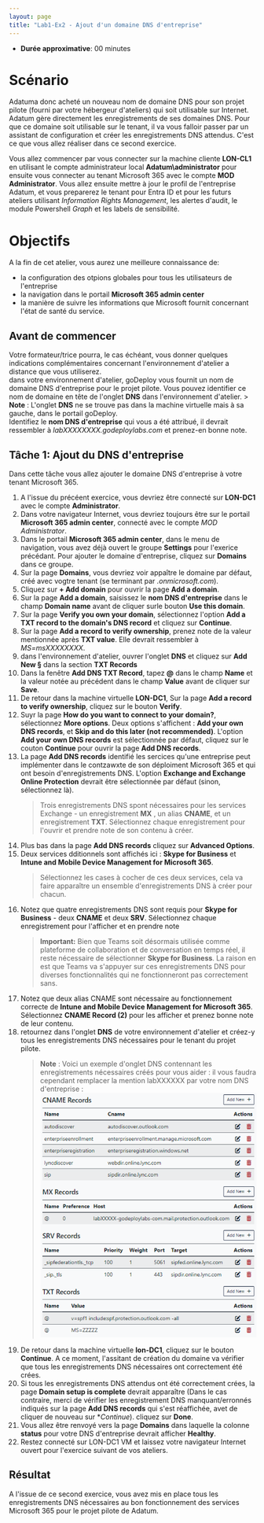 ```yaml
---
layout: page
title: "Lab1-Ex2 - Ajout d'un domaine DNS d'entreprise"
---
```

- **Durée approximative**: 00 minutes  

# Scénario
Adatuma donc acheté un nouveau nom de domaine DNS pour son projet pilote (fourni par votre hébergeur d'ateliers) qui soit utilisable sur Internet.
Adatum gère directement les enregistrements de ses domaines DNS. Pour que ce domaine soit utilisable sur le tenant, il va vous falloir passer par un assistant de configuration et créer les enregistrements DNS attendus. C'est ce que vous allez réaliser dans ce second exercice.

Vous allez commencer par vous connecter sur la machine cliente **LON-CL1** en utilisant le compte administrateur local **Adatum\administrator** pour ensuite vous connecter au tenant Microsoft 365 avec le compte **MOD Administrator**. Vous allez ensuite mettre à jour le profil de l'entreprise Adatum, et vous preparerez le tenant pour Entra ID et pour les futurs ateliers utilisant *Information Rights Management*, les alertes d'audit, le module Powershell *Graph* et les labels de sensibilité.  

# Objectifs
A la fin de cet atelier, vous aurez une meilleure connaissance de:
- la configuration des otpions globales pour tous les utilisateurs de l'entreprise 
- la navigation dans le portail **Microsoft 365 admin center**
- la manière de suivre les informations que Microsoft fournit concernant l'état de santé du service.  

## Avant de commencer
Votre formateur/trice pourra, le cas échéant, vous donner quelques indications complémentaires concernant l'environnement d'atelier a distance que vous utiliserez.  
dans votre environnement d'atelier, goDeploy vous fournit un nom de domaine DNS d'entreprise pour le projet pilote. Vous pouvez identifier ce nom de domaine en tête de l'onglet **DNS** dans l'environnement d'atelier.
    > **Note** : L'onglet **DNS** ne se trouve pas dans la machine virtuelle mais à sa gauche, dans le portail goDeploy.  
Identifiez le **nom DNS d'entreprise** qui vous a été attribué, il devrait ressembler à *labXXXXXXXX.godeploylabs.com* et prenez-en bonne note.

## Tâche 1: Ajout du DNS d'entreprise
Dans cette tâche vous allez ajouter le domaine DNS d'entreprise à votre tenant Microsoft 365. 
1. A l'issue du précéent exercice, vous devriez être connecté sur **LON-DC1** avec le compte **Administrator**.
1. Dans votre navigateur Internet, vous devriez toujours être sur le portail **Microsoft 365 admin center**, connecté avec le compte *MOD Administrator*.
1. Dans le portail **Microsoft 365 admin center**, dans le menu de navigation, vous avez déjà ouvert le groupe **Settings** pour l'exerice précédant. Pour ajouter le domaine d'entreprise, cliquez sur **Domains** dans ce groupe. 
1. Sur la page **Domains**, vous devriez voir appaître le domaine par défaut, créé avec vogtre tenant (se terminant par *.onmicrosoft.com*).
1. Cliquez sur **+ Add domain** pour ouvrir la page **Add a domain**.
1. Sur la page **Add a domain**, saisissez le **nom DNS d'entreprise** dans le champ **Domain name** avant de cliquer surle bouton **Use this domain**.
1. Sur la page **Verify you own your domain**, sélectionnez l'option **Add a TXT record to the domain's DNS record** et cliquez sur **Continue**.
1. Sur la page **Add a record to verify ownership**, prenez note de la valeur mentionnée après **TXT value**. Elle devrait ressembler à *MS=msXXXXXXXX*.
1. dans l'environnement d'atelier, ouvrer l'onglet **DNS** et cliquez sur **Add New §** dans la section **TXT Records**
1. Dans la fenêtre **Add DNS TXT Record**, tapez **@** dans le champ **Name** et la valeur notée au précédent dans le champ **Value** avant de cliquer sur **Save**.
1. De retour dans la machine virtuelle **LON-DC1**, Sur la page **Add a record to verify ownership**, cliquez sur le bouton **Verify**.
1. Suyr la page **How do you want to connect to your domain?**, sélectionnez **More options**. Deux options s'affichent : **Add your own DNS records**, et **Skip and do this later (not recommended)**. L'option **Add your own DNS records** est sélectionnée par défaut, cliquez sur le couton **Continue** pour ouvrir la page **Add DNS records**.
1. La page **Add DNS records** identifié les sercices qu'une entreprise peut implémenter dans le contzawxte de son déploiment Microsoft 365 et qui ont besoin d'enregistrements DNS. L'option **Exchange and Exchange Online Protection** devrait être sélectionnée par défaut (sinon, sélectionnez là).
	> Trois enregistrements DNS spont nécessaires pour les services Exchange - un enregistrement **MX** , un alias **CNAME**, et un enregistrement **TXT**. Sélectionnez chaque enregistrement pour l'ouvrir et prendre note de son contenu à créer. 
1. Plus bas dans la page **Add DNS records** cliquez sur **Advanced Options**.
1. Deux services dditionnels sont affichés ici : **Skype for Business** et **Intune and Mobile Device Management for Microsoft 365**.  
	> Sélectionnez les cases à cocher de ces deux services, cela va faire apparaître un ensemble d'enregistrements DNS à créer pour chacun.
1. Notez que quatre enregistrements DNS sont requis pour **Skype for Business** - deux **CNAME** et deux **SRV**. Sélectionnez chaque enregistrement pour l'afficher et en prendre note  
	> **Important:** Bien que Teams soit désormais utilisée comme plateforme de collaboration et de conversation en temps réel, il reste nécessaire de sélectionner **Skype for Business**. La raison en est que Teams va s'appuyer sur ces enregistrements DNS pour diverses fonctionnalités qui ne fonctionneront pas correctement sans. 
1. Notez que deux alias CNAME sont nécessaire au fonctionnement correcte de **Intune and Mobile Device Management for Microsoft 365**. Sélectionnez **CNAME Record (2)** pour les afficher et prenez bonne note de leur contenu.
1. retournez dans l'onglet **DNS** de votre environnement d'atelier et créez-y tous les enregistrements DNS nécessaires pour le tenant du projet pilote.
    > **Note** : Voici un exemple d'onglet DNS contennant les enregistrements nécessaires créés pour vous aider : il vous faudra cependant remplacer la mention labXXXXXX par votre nom DNS d'entreprise :
    ![msms030fr DNS Sample](DNS-Sample.png)
1. De retour dans la machine virtuelle **lon-DC1**, cliquez sur le bouton **Continue**. A ce moment, l'assitant de création du domaine va vérifier que tous les enregistrements DNS nécessaires ont correctement été crées.
1. Si tous les enregistrements DNS attendus ont été correctement crées, la page **Domain setup is complete** devrait apparaître (Dans le cas contraire, merci de vérifier les enregistrement DNS manquant/erronnés indiqués sur la page **Add DNS records** qui s'est réaffichée, avet de cliquer de nouveau sur **Continue*). cliquez sur **Done**.
1. Vous allez être renvoyé vers la page **Domains** dans laquelle la colonne **status** pour votre DNS d'entreprise devrait afficher **Healthy**.  
1. Restez connecté sur LON-DC1 VM et laissez votre navigateur Internet ouvert pour l'exercice suivant de vos ateliers.

## Résultat
A l'issue de ce second exercice, vous avez mis en place tous les enregistrements DNS nécessaires au bon fonctionnement des services Microsoft 365 pour le projet pilote de Adatum.